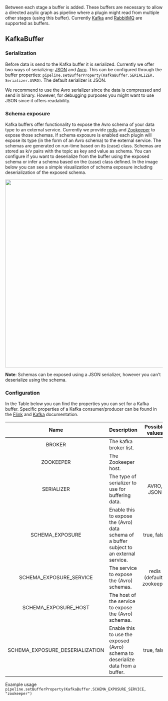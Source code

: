 Between each stage a buffer is added. These buffers are necessary to allow a directed acylic graph as pipeline where a plugin might read from multiple other stages (using this buffer). Currently [Kafka](https://kafka.apache.org/) and [RabbitMQ](https://www.rabbitmq.com/) are supported as buffers.  
## KafkaBuffer
### Serialization
Before data is send to the Kafka buffer it is serialized. Currently we offer two ways of serializing: [JSON](https://www.json.org/) and [Avro](https://avro.apache.org/). This can be configured through the buffer properties: `pipeline.setBufferProperty(KafkaBuffer.SERIALIZER, Serializer.AVRO)`. The default serializer is JSON. 

We recommend to use the Avro serializer since the data is compressed and send in binary. However, for debugging purposes you might want to use JSON since it offers readability.

### Schema exposure
Kafka buffers offer functionality to expose the Avro schema of your data type to an external service. Currently we provide [redis](https://redis.io/) and [Zookeeper](https://zookeeper.apache.org/) to expose those schemas. If schema exposure is enabled each plugin will expose its type (in the form of an Avro schema) to the external service. The schemas are generated on run-time based on its (case) class. Schemas are stored as k/v pairs with the topic as key and value as schema. You can configure if you want to deserialize from the buffer using the exposed schema or infer a schema based on the (case) class defined. In the image below you can see a simple visualization of schema exposure including deserialization of the exposed schema.

<p align="center"><img src="https://i.imgur.com/QPI290F.png" width="600"></p>

**Note**: Schemas can be exposed using a JSON serializer, however you can't deserialize using the schema. 
### Configuration
In the Table below you can find the properties you can set for a Kafka buffer. Specific properties of a Kafka consumer/producer can be found in the [Flink](https://ci.apache.org/projects/flink/flink-docs-release-1.4/dev/connectors/kafka.html) and [Kafka](https://kafka.apache.org/documentation/#consumerconfigs) documentation.

|               Name              | Description                                                                              |       Possible values      |
|:-------------------------------:|------------------------------------------------------------------------------------------|:--------------------------:|
| BROKER                          | The kafka broker list.                                                                   |                            |
| ZOOKEEPER                       | The Zookeeper host.                                                                      |                            |
| SERIALIZER                      | The type of serializer to use for buffering data.                                        | AVRO, JSON                 |
| SCHEMA_EXPOSURE                 | Enable this to expose the (Avro) data schema of a buffer subject to an external service. | true, false                |
| SCHEMA_EXPOSURE_SERVICE         | The service to expose the (Avro) schemas.                                                | redis (default), zookeeper |
| SCHEMA_EXPOSURE_HOST            | The host of the service to expose the (Avro) schemas.                                    |                            |
| SCHEMA_EXPOSURE_DESERIALIZATION | Enable this to use the exposed (Avro) schema to deserialize data from a buffer.          | true, false                |

Example usage `pipeline.setBufferProperty(KafkaBuffer.SCHEMA_EXPOSURE_SERVICE, "zookeeper")`